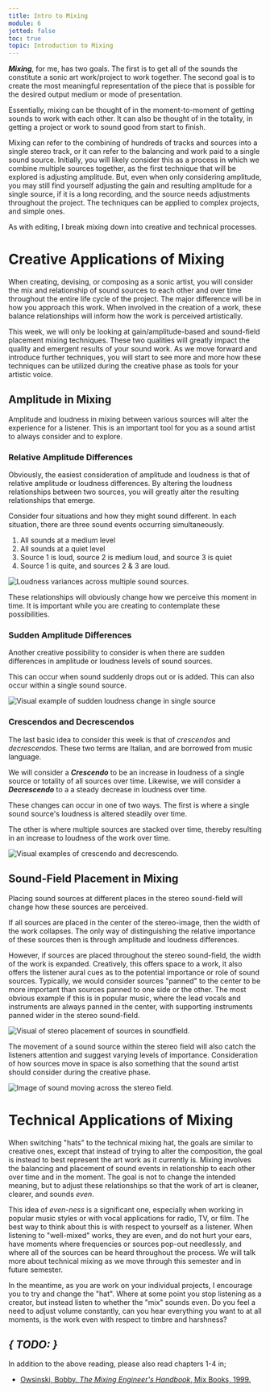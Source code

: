 ```yaml
---
title: Intro to Mixing
module: 6
jotted: false
toc: true
topic: Introduction to Mixing
---
```


**_Mixing_**, for me, has two goals. The first is to get all of the sounds the constitute a sonic art work/project to work together. The second goal is to create the most meaningful representation of the piece that is possible for the desired output medium or mode of presentation.

Essentially, mixing can be thought of in the moment-to-moment of getting sounds to work with each other. It can also be thought of in the totality, in getting a project or work to sound good from start to finish.

Mixing can refer to the combining of hundreds of tracks and sources into a single stereo track, or it can refer to the balancing and work paid to a single sound source. Initially, you will likely consider this as a process in which we combine multiple sources together, as the first technique that will be explored is adjusting amplitude. But, even when only considering amplitude, you may still find yourself adjusting the gain and resulting amplitude for a single source, if it is a long recording, and the source needs adjustments throughout the project. The techniques can be applied to complex projects, and simple ones.

As with editing, I break mixing down into creative and technical processes.

# Creative Applications of Mixing

When creating, devising, or composing as a sonic artist, you will consider the mix and relationship of sound sources to each other and over time throughout the entire life cycle of the project. The major difference will be in how you approach this work. When involved in the creation of a work, these balance relationships will inform how the work is perceived artistically.

This week, we will only be looking at gain/amplitude-based and sound-field placement mixing techniques. These two qualities will greatly impact the quality and emergent results of your sound work. As we move forward and introduce further techniques, you will start to see more and more how these techniques can be utilized during the creative phase as tools for your artistic voice.

## Amplitude in Mixing

Amplitude and loudness in mixing between various sources will alter the experience for a listener. This is an important tool for you as a sound artist to always consider and to explore.

### Relative Amplitude Differences

Obviously, the easiest consideration of amplitude and loudness is that of relative amplitude or loudness differences. By altering the loudness relationships between two sources, you will greatly alter the resulting relationships that emerge.

Consider four situations and how they might sound different. In each situation, there are three sound events occurring simultaneously.

1. All sounds at a medium level
2. All sounds at a quiet level
3. Source 1 is loud, source 2 is medium loud, and source 3 is quiet
4. Source 1 is quite, and sources 2 & 3 are loud.

![Loudness variances across multiple sound sources.](../imgs/Loudness-Variance.svg "Loudness variances across multiple sound sources.")

These relationships will obviously change how we perceive this moment in time. It is important while you are creating to contemplate these possibilities.

### Sudden Amplitude Differences

Another creative possibility to consider is when there are sudden differences in amplitude or loudness levels of sound sources.

This can occur when sound suddenly drops out or is added. This can also occur within a single sound source.

![Visual example of sudden loudness change in single source](../imgs/Sudden-Loudness.svg "Visual example of sudden loudness change in single source")

### Crescendos and Decrescendos

The last basic idea to consider this week is that of _crescendos_ and _decrescendos_. These two terms are Italian, and are borrowed from music language.

We will consider a **_Crescendo_** to be an increase in loudness of a single source or totality of all sources over time. Likewise, we will consider a **_Decrescendo_** to a a steady decrease in loudness over time.

These changes can occur in one of two ways. The first is where a single sound source's loudness is altered steadily over time.

The other is where multiple sources are stacked over time, thereby resulting in an increase to loudness of the work over time.

![Visual examples of crescendo and decrescendo.](../imgs/crescendo.svg "Visual examples of crescendo and decrescendo.")

## Sound-Field Placement in Mixing

Placing sound sources at different places in the stereo sound-field will change how these sources are perceived.

If all sources are placed in the center of the stereo-image, then the width of the work collapses. The only way of distinguishing the relative importance of these sources then is through amplitude and loudness differences.

However, if sources are placed throughout the stereo sound-field, the width of the work is expanded. Creatively, this offers space to a work, it also offers the listener aural cues as to the potential importance or role of sound sources. Typically, we would consider sources "panned" to the center to be more important than sources panned to one side or the other. The most obvious example if this is in popular music, where the lead vocals and instruments are always panned in the center, with supporting instruments panned wider in the stereo sound-field.

![Visual of stereo placement of sources in soundfield.](../imgs/Stereo-Placement.svg "Visual of stereo placement of sources in soundfield.")

The movement of a sound source within the stereo field will also catch the listeners attention and suggest varying levels of importance. Consideration of how sources move in space is also something that the sound artist should consider during the creative phase.

![Image of sound moving across the stereo field.](../imgs/Stereo-Movement.svg "Image of sound moving across the stereo field.")




# Technical Applications of Mixing

When switching "hats" to the technical mixing hat, the goals are similar to creative ones, except that instead of trying to alter the composition, the goal is instead to best represent the art work as it currently is. Mixing involves the balancing and placement of sound events in relationship to each other over time and in the moment. The goal is not to change the intended meaning, but to adjust these relationships so that the work of art is cleaner, clearer, and sounds _even_.

This idea of _even-ness_ is a significant one, especially when working in popular music styles or with vocal applications for radio, TV, or film. The best way to think about this is with respect to yourself as a listener. When listening to "well-mixed" works, they are even, and do not hurt your ears, have moments where frequencies or sources pop-out needlessly, and where all of the sources can be heard throughout the process. We will talk more about technical mixing as we move through this semester and in future semester.

In the meantime, as you are work on your individual projects, I encourage you to try and change the "hat". Where at some point you stop listening as a creator, but instead listen to whether the "mix" sounds even. Do you feel a need to adjust volume constantly, can you hear everything you want to at all moments, is the work even with respect to timbre and harshness?


## **_{ TODO: }_**

In addition to the above reading, please also read chapters 1-4 in;

- [Owsinski, Bobby. _The Mixing Engineer's Handbook_, Mix Books, 1999.](https://moodle.umt.edu/mod/resource/view.php?id=1683184&redirect=1)
